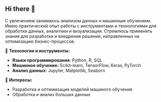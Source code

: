 ## Hi there 👋

С увлечением занимаюсь анализом данных и машинным обучением. Имею
практический опыт работы с инструментами и технологиями для обработки данных,
аналитики и визуализации. Стремлюсь применять знания для разработки и внедрения
решений, направленных на оптимизацию бизнес-процессов.

🔧 **Технологии и инструменты:**
- **Языки программирования:** Python, R, SQL
- **Машинное обучение:** Scikit-learn, TensorFlow, Keras, PyTorch
- **Анализ данных:** Jupyter, Matplotlib, Seaborn

🎯 **Интересы:**
- Разработка и оптмимзация моделей машиного обучения 
- Обработка и анализ больших данных 
  
